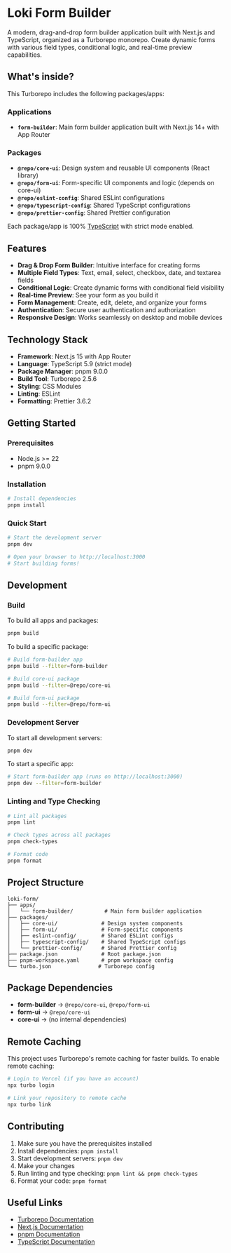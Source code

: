 # Loki Form Builder

A modern, drag-and-drop form builder application built with Next.js and TypeScript, organized as a Turborepo monorepo. Create dynamic forms with various field types, conditional logic, and real-time preview capabilities.

## What's inside?

This Turborepo includes the following packages/apps:

### Applications

- **`form-builder`**: Main form builder application built with Next.js 14+ with App Router

### Packages

- **`@repo/core-ui`**: Design system and reusable UI components (React library)
- **`@repo/form-ui`**: Form-specific UI components and logic (depends on core-ui)
- **`@repo/eslint-config`**: Shared ESLint configurations
- **`@repo/typescript-config`**: Shared TypeScript configurations
- **`@repo/prettier-config`**: Shared Prettier configuration

Each package/app is 100% [TypeScript](https://www.typescriptlang.org/) with strict mode enabled.

## Features

- **Drag & Drop Form Builder**: Intuitive interface for creating forms
- **Multiple Field Types**: Text, email, select, checkbox, date, and textarea fields
- **Conditional Logic**: Create dynamic forms with conditional field visibility
- **Real-time Preview**: See your form as you build it
- **Form Management**: Create, edit, delete, and organize your forms
- **Authentication**: Secure user authentication and authorization
- **Responsive Design**: Works seamlessly on desktop and mobile devices

## Technology Stack

- **Framework**: Next.js 15 with App Router
- **Language**: TypeScript 5.9 (strict mode)
- **Package Manager**: pnpm 9.0.0
- **Build Tool**: Turborepo 2.5.6
- **Styling**: CSS Modules
- **Linting**: ESLint
- **Formatting**: Prettier 3.6.2

## Getting Started

### Prerequisites

- Node.js >= 22
- pnpm 9.0.0

### Installation

```sh
# Install dependencies
pnpm install
```

### Quick Start

```sh
# Start the development server
pnpm dev

# Open your browser to http://localhost:3000
# Start building forms!
```

## Development

### Build

To build all apps and packages:

```sh
pnpm build
```

To build a specific package:

```sh
# Build form-builder app
pnpm build --filter=form-builder

# Build core-ui package
pnpm build --filter=@repo/core-ui

# Build form-ui package
pnpm build --filter=@repo/form-ui
```

### Development Server

To start all development servers:

```sh
pnpm dev
```

To start a specific app:

```sh
# Start form-builder app (runs on http://localhost:3000)
pnpm dev --filter=form-builder
```

### Linting and Type Checking

```sh
# Lint all packages
pnpm lint

# Check types across all packages
pnpm check-types

# Format code
pnpm format
```

## Project Structure

```
loki-form/
├── apps/
│   └── form-builder/          # Main form builder application
├── packages/
│   ├── core-ui/              # Design system components
│   ├── form-ui/              # Form-specific components
│   ├── eslint-config/        # Shared ESLint configs
│   ├── typescript-config/    # Shared TypeScript configs
│   └── prettier-config/      # Shared Prettier config
├── package.json              # Root package.json
├── pnpm-workspace.yaml       # pnpm workspace config
└── turbo.json               # Turborepo config
```

## Package Dependencies

- **form-builder** → `@repo/core-ui`, `@repo/form-ui`
- **form-ui** → `@repo/core-ui`
- **core-ui** → (no internal dependencies)

## Remote Caching

This project uses Turborepo's remote caching for faster builds. To enable remote caching:

```sh
# Login to Vercel (if you have an account)
npx turbo login

# Link your repository to remote cache
npx turbo link
```

## Contributing

1. Make sure you have the prerequisites installed
2. Install dependencies: `pnpm install`
3. Start development servers: `pnpm dev`
4. Make your changes
5. Run linting and type checking: `pnpm lint && pnpm check-types`
6. Format your code: `pnpm format`

## Useful Links

- [Turborepo Documentation](https://turborepo.com/docs)
- [Next.js Documentation](https://nextjs.org/docs)
- [pnpm Documentation](https://pnpm.io/)
- [TypeScript Documentation](https://www.typescriptlang.org/docs/)
